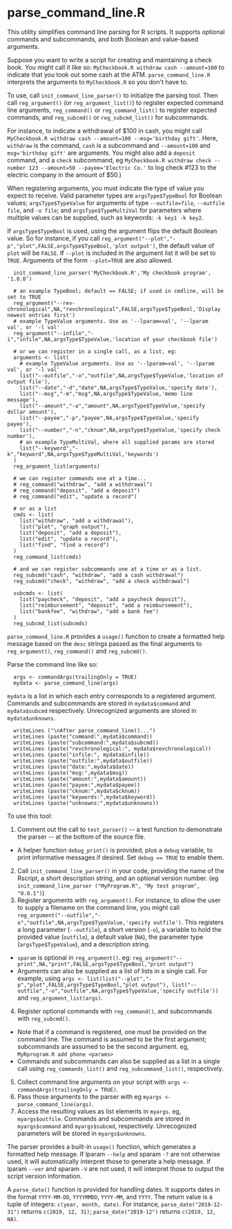 # parse_command_line.R
This utility simplifies command line parsing for R scripts. It supports optional commands and subcommands, and both Boolean and value-based arguments. 

Suppose you want to write a script for creating and maintaining a check book. You might call it like so: `MyCheckbook.R withdraw cash --amount=100` to indicate that you took out some cash at the ATM. `parse_command_line.R` interprets the arguments to `MyCheckbook.R` so you don't have to. 

To use, call `init_command_line_parser()` to initialize the parsing tool. Then call `reg_argument()` (or `reg_argument_list()`) to register expected command line arguments, `reg_command()` or `reg_command_list()` to register expected commands, and `reg_subcmd()` or `reg_subcmd_list()` for subcommands. 

For instance, to indicate a withdrawal of $100 in cash, you might call `MyCheckbook.R withdraw cash --amount=100 --msg='birthday gift'`. Here, `withdraw` is the command, `cash` is a subcommand and `--amount=100` and `msg='birthday gift'` are arguments. You might also add a `deposit` command, and a `check` subcommand, eg `MyCheckbook.R withdraw check --number 123 --amount=50 --payee='Electric Co.'` to log check #123 to the electric company in the amount of $50.)

When registering arguments, you must indicate the type of value you expect to receive. Valid parameter types are `argsType$TypeBool` for Boolean values; `argsType$TypeValue` for arguments of type `--outfile=file`, `--outfile file`, and `-o file`; and `argsType$TypeMultiVal` for parameters where multiple values can be supplied, such as keywords: `-k key1 -k key2`. 

If `argsType$TypeBool` is used, using the argument flips the default Boolean value. So for instance, if you call `reg_argument("--plot","-p","plot",FALSE,argsType$TypeBool,'plot output')`, the default value of `plot` will be `FALSE`. If `--plot` is included in the argument list it will be set to `TRUE`. Arguments of the form `--plot=TRUE` are also allowed.

```
  init_command_line_parser('MyCheckbook.R','My checkbook program', '1.0.0')

  # an example TypeBool; default == FALSE; if used in cmdline, will be set to TRUE
  reg_argument("--rev-chronological",NA,"revchronological",FALSE,argsType$TypeBool,'Display newest entries first')
  # example TypeValue arguments. Use as '--lparam=val', '--lparam val', or '-l val'
  reg_argument("--infile","-i","infile",NA,argsType$TypeValue,'location of your checkbook file')

  # or we can register in a single call, as a list, eg:
  arguments <- list(
    # example TypeValue arguments. Use as '--lparam=val', '--lparam val', or '-l val'
    list("--outfile","-o","outfile",NA,argsType$TypeValue,'location of output file'),
    list("--date","-d","date",NA,argsType$TypeValue,'specify date'),
    list("--msg","-m","msg",NA,argsType$TypeValue,'memo line message'),
    list("--amount","-a","amount",NA,argsType$TypeValue,'specify dollar amount'),
    list("--payee","-p","payee",NA,argsType$TypeValue,'specify payee'),
    list("--number","-n","cknum",NA,argsType$TypeValue,'specify check number'),
    # an example TypeMultiVal, where all supplied params are stored
    list("--keyword","-k","keyword",NA,argsType$TypeMultiVal,'keywords')
  )
  reg_argument_list(arguments)
  
  # we can register commands one at a time...
  # reg_command("withdraw", "add a withdrawal")
  # reg_command("deposit", "add a deposit")
  # reg_command("edit", "update a record")
  
  # or as a list
  cmds <- list(
    list("withdraw", "add a withdrawal"),
    list("plot", "graph output"),
    list("deposit", "add a deposit"),
    list("edit", "update a record"),
    list("find", "find a record")
  )
  reg_command_list(cmds)

  # and we can register subcommands one at a time or as a list.
  reg_subcmd("cash", "withdraw", "add a cash withdrawal")
  reg_subcmd("check", "withdraw", "add a check withdrawal")

  subcmds <- list(
    list("paycheck", "deposit", "add a paycheck deposit"),
    list("reimbursement", "deposit", "add a reimbursement"),
    list("bankfee", "withdraw", "add a bank fee")
  )
  reg_subcmd_list(subcmds)
``` 

`parse_command_line.R` provides a `usage()` function to create a formatted help message based on the `desc` strings passed as the final arguments to `reg_argument()`, `reg_command()` and `reg_subcmd()`.

Parse the command line like so: 

```
  args <- commandArgs(trailingOnly = TRUE)
  mydata <- parse_command_line(args)
```

`mydata` is a list in which each entry corresponds to a registered argument. Commands and subcommands are stored in `mydata$command` and `mydata$subcmd` respectively. Unrecognized arguments are stored in `mydata$unknowns`.

```
  writeLines ("\nAfter parse_command_line()...")
  writeLines (paste("command:",mydata$command))
  writeLines (paste("subcommand:",mydata$subcmd))
  writeLines (paste("revchronological:", mydata$revchronological))
  writeLines (paste("infile:", mydata$infile))
  writeLines (paste("outfile:",mydata$outfile))
  writeLines (paste("date:",mydata$date))
  writeLines (paste("msg:",mydata$msg))
  writeLines (paste("amount:",mydata$amount))
  writeLines (paste("payee:",mydata$payee))
  writeLines (paste("cknum:",mydata$cknum))
  writeLines (paste("keywords:",mydata$keyword))
  writeLines (paste("unknowns:",mydata$unknowns))
```

To use this tool:
1) Comment out the call to `test_parser()` -- a test function to demonstrate the parser -- at the bottom of the source file.
- A helper function `debug_print()` is provided, plus a `debug` variable, to print informative messages if desired. Set `debug == TRUE` to enable them.
2) Call `init_command_line_parser()` in your code, providing the name of the Rscript, a short description string, and an optional version number. (eg `init_command_line_parser ("MyProgram.R", "My test program", "0.0.1")`) 
3) Register arguments with `reg_argument()`. For instance, to allow the user to supply a filename on the command line, you might call `reg_argument("--outfile","-o","outfile",NA,argsType$TypeValue,'specify outfile')`. This registers a long parameter (`--outfile`), a short version (`-o`), a variable to hold the provided value (`outfile`), a default value (`NA`), the parameter type (`argsType$TypeValue`), and a description string. 
- `sparam` is optional in `reg_argument()`. eg: `reg_argument("--print",NA,"print",FALSE,argsType$TypeBool,"print output")`
- Arguments can also be supplied as a list of lists in a single call. For example, using `args <- list(list("--plot","-p","plot",FALSE,argsType$TypeBool,"plot output"), list("--outfile","-o","outfile",NA,argsType$TypeValue,'specify outfile'))` and `reg_argument_list(args)`.
4) Register optional commands with `reg_command()`, and subcommands with `reg_subcmd()`.  
- Note that if a command is registered, one must be provided on the command line. The command is assumed to be the first argument; subcommands are assumed to be the second argument. eg, `MyRprogram.R add phone <params>`
- Commands and subcommands can also be supplied as a list in a single call using `reg_commands_list()` and `reg_subcommand_list()`, respectively.
5) Collect command line arguments on your script with `args <- commandArgs(trailingOnly = TRUE)`. 
6) Pass those arguments to the parser with eg `myargs <- parse_command_line(args)`.
7) Access the resulting values as list elements in `myargs`. eg, `myargs$outfile`. Commands and subcommands are stored in `myargs$command` and `myargs$subcmd`, respectively. Unrecognized parameters will be stored in `myargs$unknowns`.

The parser provides a built-in `usage()` function, which generates a formatted help message. If lparam `--help` and sparam `-?` are not otherwise used, it will automatically interpret those to generate a help message. If lparam `--ver` and sparam `-V` are not used, it will interpret those to output the script version information. 

A `parse_date()` function is provided for handling dates. It supports dates in the format `YYYY-MM-DD`, `YYYYMMDD`, `YYYY-MM`, and `YYYY`. The return value is a tuple of integers: `c(year, month, date)`. For instance, `parse_date("2019-12-31")` returns `c(2019, 12, 31)`; `parse_date("2019-12")` returns `c(2019, 12, NA)`.
